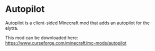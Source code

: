 # Autopilot
Autopilot is a client-sided Minecraft mod that adds an autopilot for the elytra.

This mod can be downloaded here: https://www.curseforge.com/minecraft/mc-mods/autopilot
